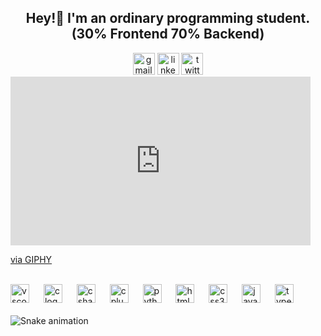 <h2 align="center">Hey!👋 I'm an ordinary programming student. <br>(30%
        Frontend 70% Backend)</h2>
    <div align="center">
        <a href="mailto:umutardaayhan1c@gmail.com"><img
                src="https://img.shields.io/static/v1?message=Gmail&logo=gmail&label=&color=D14836&logoColor=white&labelColor=&style=for-the-badge"
                height="35" alt="gmail logo" /></a>
        <a href="https://www.linkedin.com/in/umut-arda-ayhan-b20b9b268/"><img
                src="https://img.shields.io/static/v1?message=LinkedIn&logo=linkedin&label=&color=0077B5&logoColor=white&labelColor=&style=for-the-badge"
                height="35" alt="linkedin logo" /></a>
        <a href="https://twitter.com/UArdaAyhan"><img
                src="https://img.shields.io/static/v1?message=Twitter&logo=twitter&label=&color=1DA1F2&logoColor=white&labelColor=&style=for-the-badge"
                height="35" alt="twitter logo" /></a>
    </div>
        <iframe src="https://giphy.com/embed/BPJmthQ3YRwD6QqcVD" width="480" height="270" frameBorder="0" class="giphy-embed" allowFullScreen></iframe><p><a href="https://giphy.com/gifs/HBOMax-hbomax-the-great-gatsby-2013-thegreatgatsbyonhbomax-BPJmthQ3YRwD6QqcVD">via GIPHY</a></p>
    <br clear="both">
    <div align="left">
        <img src="https://cdn.jsdelivr.net/gh/devicons/devicon/icons/vscode/vscode-original.svg"
            height="30" alt="vscode logo" />
        <img width="15" />
        <img src="https://cdn.jsdelivr.net/gh/devicons/devicon/icons/c/c-original.svg"
            height="30" alt="c logo" />
        <img width="15" />
        <img src="https://cdn.jsdelivr.net/gh/devicons/devicon/icons/csharp/csharp-original.svg"
            height="30" alt="csharp logo" />
        <img width="15" />
        <img src="https://cdn.jsdelivr.net/gh/devicons/devicon/icons/cplusplus/cplusplus-original.svg"
            height="30" alt="cplusplus logo" />
        <img width="15" />
        <img src="https://cdn.jsdelivr.net/gh/devicons/devicon/icons/python/python-original.svg"
            height="30" alt="python logo" />
        <img width="15" />
        <img src="https://cdn.jsdelivr.net/gh/devicons/devicon/icons/html5/html5-original.svg"
            height="30" alt="html5 logo" />
        <img width="15" />
        <img src="https://cdn.jsdelivr.net/gh/devicons/devicon/icons/css3/css3-original.svg"
            height="30" alt="css3 logo" />
        <img width="15" />
        <img src="https://cdn.jsdelivr.net/gh/devicons/devicon/icons/javascript/javascript-original.svg"
            height="30" alt="javascript logo" />
        <img width="15" />
        <img src="https://cdn.jsdelivr.net/gh/devicons/devicon/icons/typescript/typescript-original.svg"
            height="30" alt="typescript logo" />
    </div>
    <br clear="both">
    <img src="https://raw.githubusercontent.com/umutardaayhan/umutardaayhan/output/snake.svg"
        alt="Snake animation" />
